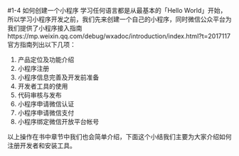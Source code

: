 #1-4 如何创建一个小程序
学习任何语言都是从最基本的「Hello World」开始，所以学习小程序开发之前，我们先来创建一个自己的小程序，同时微信公众平台为我们提供了小程序接入指南https://mp.weixin.qq.com/debug/wxadoc/introduction/index.html?t=2017117 官方指南列出以下几项：
 1. 产品定位及功能介绍
 2. 小程序注册
 3. 小程序信息完善及开发前准备
 4. 开发者工具的使用
 5. 代码审核与发布
 6. 小程序申请微信认证
 7. 小程序申请微信支付
 8. 小程序绑定微信开放平台帐号
 
以上操作在书中章节中我们也会简单介绍，下面这个小结我们主要为大家介绍如何注册开发者和安装工具。